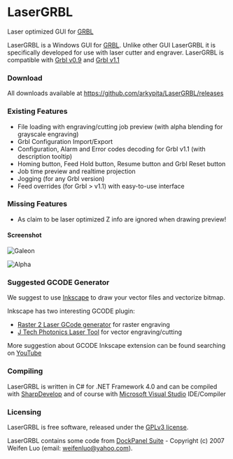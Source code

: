 # LaserGRBL
Laser optimized GUI for [GRBL](https://github.com/grbl/grbl/wiki)

LaserGRBL is a Windows GUI for [GRBL](https://github.com/grbl/grbl/wiki). Unlike other GUI LaserGRBL it is specifically developed for use with laser cutter and engraver.
LaserGRBL is compatible with [Grbl v0.9](https://github.com/grbl/grbl/) and [Grbl v1.1](https://github.com/gnea/grbl/)

### Download

All downloads available at https://github.com/arkypita/LaserGRBL/releases

### Existing Features

- File loading with engraving/cutting job preview (with alpha blending for grayscale engraving)
- Grbl Configuration Import/Export
- Configuration, Alarm and Error codes decoding for Grbl v1.1 (with description tooltip)
- Homing button, Feed Hold button, Resume button and Grbl Reset button
- Job time preview and realtime projection
- Jogging (for any Grbl version)
- Feed overrides (for Grbl > v1.1) with easy-to-use interface

### Missing Features

- As claim to be laser optimized Z info are ignored when drawing preview!

#### Screenshot

![Galeon](https://cloud.githubusercontent.com/assets/8782035/21349915/dba84a5a-c6b4-11e6-965f-a74fd283267a.jpg)

![Alpha](https://cloud.githubusercontent.com/assets/8782035/21351296/1df460c2-c6bc-11e6-8eee-4612bb7978fa.jpg)

### Suggested GCODE Generator

We suggest to use [Inkscape](https://inkscape.org/) to draw your vector files and vectorize bitmap.

Inkscape has two interesting GCODE plugin:
- [Raster 2 Laser GCode generator](https://github.com/305engineering/Inkscape) for raster engraving
- [J Tech Photonics Laser Tool](https://jtechphotonics.com/?page_id=2012) for vector engraving/cutting

More suggestion about GCODE Inkscape extension can be found searching on [YouTube](https://www.youtube.com/results?search_query=inkscape+laser)

### Compiling

LaserGRBL is written in C# for .NET Framework 4.0 and can be compiled with [SharpDevelop](http://www.icsharpcode.net/opensource/sd/) and of course with [Microsoft Visual Studio](https://www.visualstudio.com) IDE/Compiler

### Licensing

LaserGRBL is free software, released under the [GPLv3 license](https://www.gnu.org/licenses/gpl-3.0.en.html).

LaserGRBL contains some code from [DockPanel Suite](https://github.com/dockpanelsuite/dockpanelsuite) - Copyright (c) 2007 Weifen Luo (email: weifenluo@yahoo.com).
